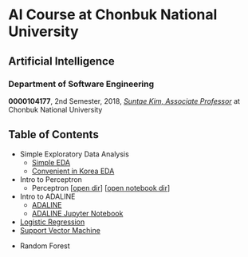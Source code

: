 # AI Course at Chonbuk National University

## Artificial Intelligence

### Department of Software Engineering

**0000104177**, 2nd Semester, 2018, *[Suntae Kim, Associate Professor](https://sites.google.com/site/jipsin08/)* at Chonbuk National University

## Table of Contents

* Simple Exploratory Data Analysis
    * [Simple EDA](https://github.com/jeongwhanchoi/jbnu-ai-course/blob/master/simple-eda/simple-eda.ipynb)
    * [Convenient in Korea EDA](https://github.com/jeongwhanchoi/jbnu-ai-course/blob/master/simple-eda/convenient-eda.ipynb)
* Intro to Perceptron
    * Perceptron [[open dir](https://github.com/jeongwhanchoi/jbnu-ai-course/tree/master/perceptron)] 
    [[open notebook dir](https://github.com/jeongwhanchoi/jbnu-ai-course/tree/master/perceptron-notebook)]
* Intro to ADALINE
    * [ADALINE](https://github.com/jeongwhanchoi/jbnu-ai-course/tree/master/adaline)
    * [ADALINE Jupyter Notebook](https://github.com/jeongwhanchoi/jbnu-ai-course/tree/master/adaline-notebook)
* [Logistic Regression](https://github.com/jeongwhanchoi/jbnu-ai-course/tree/master/logistic-regression-notebook)
* [Support Vector Machine](https://github.com/jeongwhanchoi/jbnu-ai-course/tree/master/svm-notebook)

- Random Forest